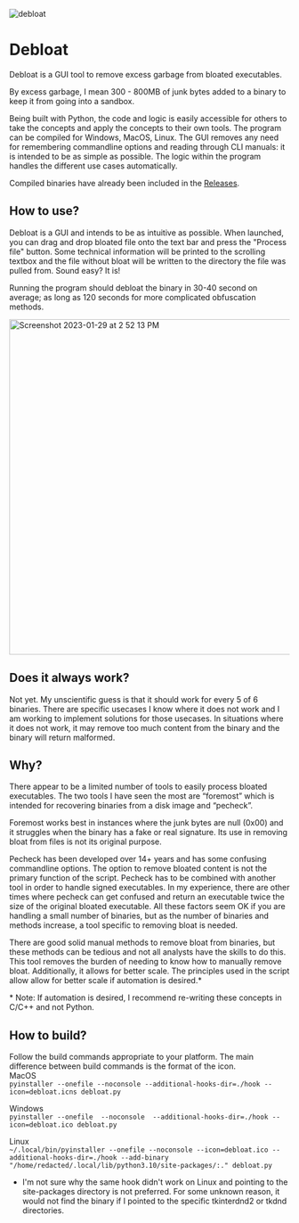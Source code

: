 ![debloat](https://user-images.githubusercontent.com/77356206/215351855-9f89c298-36b4-4234-89b5-dc3f26d1f8b0.png)

# Debloat
Debloat is a GUI tool to remove excess garbage from bloated executables.

By excess garbage, I mean 300 - 800MB of junk bytes added to a binary to keep it from going into a sandbox.

Being built with Python, the code and logic is easily accessible for others to take the concepts and apply the concepts to their own tools. The program can be compiled for Windows, MacOS, Linux. The GUI removes any need for remembering commandline options and reading through CLI manuals: it is intended to be as simple as possible. The logic within the program handles the different use cases automatically.

Compiled binaries have already been included in the [Releases](https://github.com/Squiblydoo/debloat/releases/).

## How to use?
Debloat is a GUI and intends to be as intuitive as possible.
When launched, you can drag and drop bloated file onto the text bar and press the "Process file" button.
Some technical information will be printed to the scrolling textbox and the file without bloat will be written to the directory the file was pulled from.
Sound easy? It is!

Running the program should debloat the binary in 30-40 second on average; as long as 120 seconds for more complicated obfuscation methods.

<img width="602" alt="Screenshot 2023-01-29 at 2 52 13 PM" src="https://user-images.githubusercontent.com/77356206/215352245-b37091ce-4d58-415c-a7ba-44a9c45bd6f1.png">

## Does it always work?
Not yet.
My unscientific guess is that it should work for every 5 of 6 binaries. There are specific usecases I know where it does not work and I am working to implement solutions for those usecases. In situations where it does not work, it may remove too much content from the binary and the binary will return malformed.

## Why?
There appear to be a limited number of tools to easily process bloated executables. The two tools I have seen the most are “foremost” which is intended for recovering binaries from a disk image and “pecheck”.

Foremost works best in instances where the junk bytes are null (0x00) and it struggles when the binary has a fake or real signature. Its use in removing bloat from files is not its original purpose.

Pecheck has been developed over 14+ years and has some confusing commandline options. The option to remove bloated content is not the primary function of the script. Pecheck has to be combined with another tool in order to handle signed executables. In my experience, there are other times where pecheck can get confused and return an executable twice the size of the original bloated executable. All these factors seem OK if you are handling a small number of binaries, but as the number of binaries and methods increase, a tool specific to removing bloat is needed.

There are good solid manual methods to remove bloat from binaries, but these methods can be tedious and not all analysts have the skills to do this. This tool removes the burden of needing to know how to manually remove bloat. Additionally, it allows for better scale. The principles used in the script allow allow for better scale if automation is desired.\*

\* Note: If automation is desired, I recommend re-writing these concepts in C/C++ and not Python.

## How to build? 
Follow the build commands appropriate to your platform. The main difference between build commands is the format of the icon.
<br>
MacOS<br>
`pyinstaller --onefile --noconsole --additional-hooks-dir=./hook --icon=debloat.icns debloat.py`

Windows<br>
`pyinstaller --onefile  --noconsole  --additional-hooks-dir=./hook --icon=debloat.ico debloat.py`

Linux<br> 
`~/.local/bin/pyinstaller --onefile --noconsole --icon=debloat.ico --additional-hooks-dir=./hook --add-binary "/home/redacted/.local/lib/python3.10/site-packages/:." debloat.py`
- I'm not sure why the same hook didn't work on Linux and pointing to the site-packages directory is not preferred. For some unknown reason, it would not find the binary if I pointed to the specific tkinterdnd2 or tkdnd directories.
